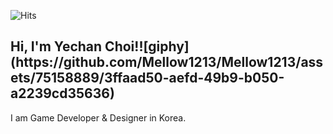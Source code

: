 <!--- P R O F I L E   V I E W S   C O U N T E R S --->
![Hits](https://hits.seeyoufarm.com/api/count/incr/badge.svg?url=https%3A%2F%2Fgithub.com%2FMellow1213&count_bg=%23B7BDD1&title_bg=%235F99BC&icon=&icon_color=%23E7E7E7&title=Profile+View&edge_flat=false)


<!--- A B O U T  M E --->
<h2>Hi, I'm Yechan Choi!![giphy](https://github.com/Mellow1213/Mellow1213/assets/75158889/3ffaad50-aefd-49b9-b050-a2239cd35636)
</h2>

I am Game Developer & Designer in Korea.

